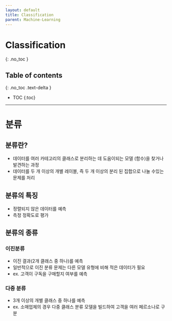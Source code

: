 ```yaml
---
layout: default
title: Classification
parent: Machine-Learning
---
```


# Classification
{: .no_toc }

## Table of contents
{: .no_toc .text-delta }

- TOC
{:toc}

---

# 분류

## 분류란?

- 데이터를 여러 카테고리의 클래스로 분리하는 데 도움이되는 모델 (함수)을 찾거나 발견하는 과정
- 데이터를 두 개 이상의 개별 레이블, 즉 두 개 이상의 분리 된 집합으로 나눌 수있는 문제를 처리

## 분류의 특징

- 정렬되지 않은 데이터를 예측
- 측정 정확도로 평가

## 분류의 종류

### 이진분류

- 이진 결과(2개 클래스 중 하나)를 예측
- 일반적으로 이진 분류 문제는 다른 모델 유형에 비해 적은 데이터가 필요
- ex. 고객이 구독을 구매할지 여부를 예측

### 다중 분류

- 3개 이상의 개별 클래스 중 하나를 예측
- ex. 소매업체의 경우 다중 클래스 분류 모델을 빌드하여 고객을 여러 페르소나로 구분
